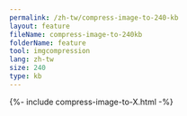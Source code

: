 ```yaml
---
permalink: /zh-tw/compress-image-to-240-kb
layout: feature
fileName: compress-image-to-240kb
folderName: feature
tool: imgcompression
lang: zh-tw
size: 240
type: kb
---
```


{%- include compress-image-to-X.html -%}
